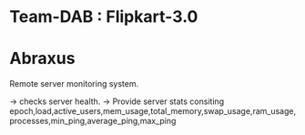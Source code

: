 # Team-DAB : Flipkart-3.0
# Abraxus

Remote server monitoring system.

-> checks server health.
-> Provide server stats consiting epoch,load,active_users,mem_usage,total_memory,swap_usage,ram_usage,processes,min_ping,average_ping,max_ping
